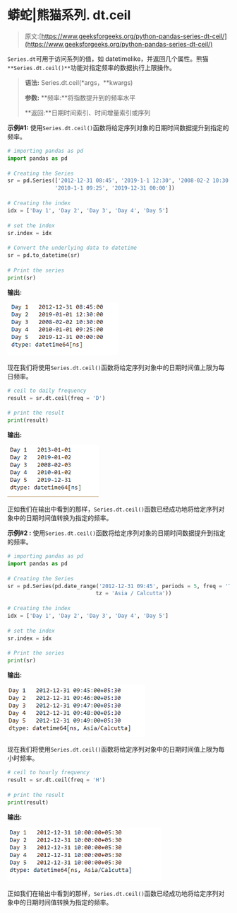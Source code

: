 # 蟒蛇|熊猫系列. dt.ceil

> 原文:[https://www.geeksforgeeks.org/python-pandas-series-dt-ceil/](https://www.geeksforgeeks.org/python-pandas-series-dt-ceil/)

`Series.dt`可用于访问系列的值，如 datetimelike，并返回几个属性。熊猫 `**Series.dt.ceil()**`功能对指定频率的数据执行上限操作。

> **语法:** Series.dt.ceil(*args，**kwargs)
> 
> **参数:**
> **频率:**将指数提升到的频率水平
> 
> **返回:**日期时间索引、时间增量索引或序列

**示例#1:** 使用`Series.dt.ceil()`函数将给定序列对象的日期时间数据提升到指定的频率。

```py
# importing pandas as pd
import pandas as pd

# Creating the Series
sr = pd.Series(['2012-12-31 08:45', '2019-1-1 12:30', '2008-02-2 10:30',
               '2010-1-1 09:25', '2019-12-31 00:00'])

# Creating the index
idx = ['Day 1', 'Day 2', 'Day 3', 'Day 4', 'Day 5']

# set the index
sr.index = idx

# Convert the underlying data to datetime 
sr = pd.to_datetime(sr)

# Print the series
print(sr)
```

**输出:**

![](img/b894302059abf4db9ded8fe3e0dfccdb.png)

现在我们将使用`Series.dt.ceil()`函数将给定序列对象中的日期时间值上限为每日频率。

```py
# ceil to daily frequency
result = sr.dt.ceil(freq = 'D')

# print the result
print(result)
```

**输出:**

![](img/0abb414b42ecac179434c1d185829c73.png)

正如我们在输出中看到的那样，`Series.dt.ceil()`函数已经成功地将给定序列对象中的日期时间值转换为指定的频率。

**示例#2 :** 使用`Series.dt.ceil()`函数将给定序列对象的日期时间数据提升到指定的频率。

```py
# importing pandas as pd
import pandas as pd

# Creating the Series
sr = pd.Series(pd.date_range('2012-12-31 09:45', periods = 5, freq = 'T',
                            tz = 'Asia / Calcutta'))

# Creating the index
idx = ['Day 1', 'Day 2', 'Day 3', 'Day 4', 'Day 5']

# set the index
sr.index = idx

# Print the series
print(sr)
```

**输出:**

![](img/51ab4112e9736d7032083ecf48b919a1.png)

现在我们将使用`Series.dt.ceil()`函数将给定序列对象中的日期时间值上限为每小时频率。

```py
# ceil to hourly frequency
result = sr.dt.ceil(freq = 'H')

# print the result
print(result)
```

**输出:**

![](img/807758c48e13c498843266d7f36ebc2c.png)

正如我们在输出中看到的那样，`Series.dt.ceil()`函数已经成功地将给定序列对象中的日期时间值转换为指定的频率。